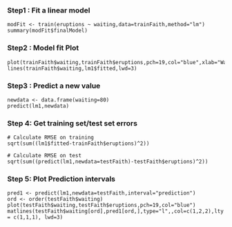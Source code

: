 ### Step1 : Fit a linear model

```[R]
modFit <- train(eruptions ~ waiting,data=trainFaith,method="lm")
summary(modFit$finalModel)
```

### Step2 : Model fit Plot
```[R]
plot(trainFaith$waiting,trainFaith$eruptions,pch=19,col="blue",xlab="Waiting",ylab="Duration")
lines(trainFaith$waiting,lm1$fitted,lwd=3)
```
### Step3 : Predict a new value
```[R]
newdata <- data.frame(waiting=80)
predict(lm1,newdata)
```

### Step 4: Get training set/test set errors
```[R]
# Calculate RMSE on training
sqrt(sum((lm1$fitted-trainFaith$eruptions)^2))
```

```[R]
# Calculate RMSE on test
sqrt(sum((predict(lm1,newdata=testFaith)-testFaith$eruptions)^2))
```
### Step 5: Plot Prediction intervals
```[R]
pred1 <- predict(lm1,newdata=testFaith,interval="prediction")
ord <- order(testFaith$waiting)
plot(testFaith$waiting,testFaith$eruptions,pch=19,col="blue")
matlines(testFaith$waiting[ord],pred1[ord,],type="l",,col=c(1,2,2),lty = c(1,1,1), lwd=3)
```
